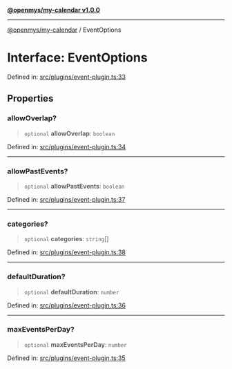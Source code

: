 [**@openmys/my-calendar v1.0.0**](../README.md)

***

[@openmys/my-calendar](../globals.md) / EventOptions

# Interface: EventOptions

Defined in: [src/plugins/event-plugin.ts:33](https://github.com/openmys/my-calendar/blob/96ebce4306bfb6a4ab4c4297a9b422c56933c5da/src/plugins/event-plugin.ts#L33)

## Properties

### allowOverlap?

> `optional` **allowOverlap**: `boolean`

Defined in: [src/plugins/event-plugin.ts:34](https://github.com/openmys/my-calendar/blob/96ebce4306bfb6a4ab4c4297a9b422c56933c5da/src/plugins/event-plugin.ts#L34)

***

### allowPastEvents?

> `optional` **allowPastEvents**: `boolean`

Defined in: [src/plugins/event-plugin.ts:37](https://github.com/openmys/my-calendar/blob/96ebce4306bfb6a4ab4c4297a9b422c56933c5da/src/plugins/event-plugin.ts#L37)

***

### categories?

> `optional` **categories**: `string`[]

Defined in: [src/plugins/event-plugin.ts:38](https://github.com/openmys/my-calendar/blob/96ebce4306bfb6a4ab4c4297a9b422c56933c5da/src/plugins/event-plugin.ts#L38)

***

### defaultDuration?

> `optional` **defaultDuration**: `number`

Defined in: [src/plugins/event-plugin.ts:36](https://github.com/openmys/my-calendar/blob/96ebce4306bfb6a4ab4c4297a9b422c56933c5da/src/plugins/event-plugin.ts#L36)

***

### maxEventsPerDay?

> `optional` **maxEventsPerDay**: `number`

Defined in: [src/plugins/event-plugin.ts:35](https://github.com/openmys/my-calendar/blob/96ebce4306bfb6a4ab4c4297a9b422c56933c5da/src/plugins/event-plugin.ts#L35)
